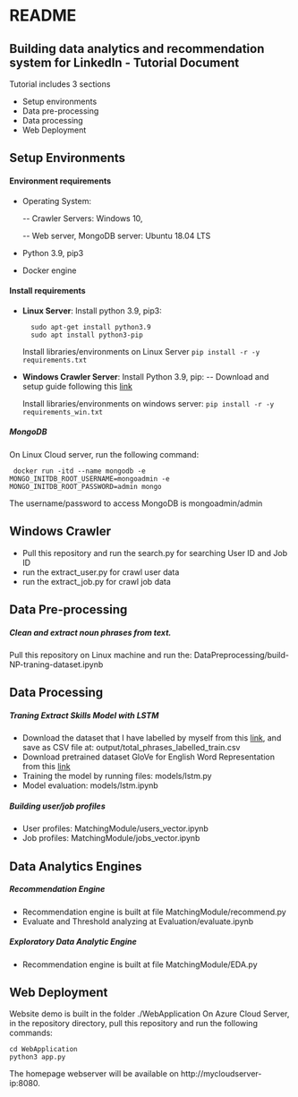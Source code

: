 # README
## Building data analytics and recommendation system for LinkedIn - Tutorial Document
Tutorial includes 3 sections
- Setup environments
- Data pre-processing
- Data processing
- Web Deployment

## Setup Environments
#### Environment requirements

- Operating System: 

    -- Crawler Servers: Windows 10, 
    
    -- Web server, MongoDB server: Ubuntu 18.04 LTS
- Python 3.9, pip3
- Docker engine

#### Install requirements
- **Linux Server**: 
    Install python 3.9, pip3:

        sudo apt-get install python3.9 
        sudo apt install python3-pip

    Install libraries/environments on Linux Server
        ```
        pip install -r -y requirements.txt
        ```
- **Windows Crawler Server**:
    Install Python 3.9, pip:
        -- Download and setup guide following this [link](https://www.python.org/downloads/)

    Install libraries/environments on windows server:
        ```
        pip install -r -y requirements_win.txt
        ```

##### MongoDB
On Linux Cloud server, run the following command: 

``` docker run -itd --name mongodb -e MONGO_INITDB_ROOT_USERNAME=mongoadmin -e MONGO_INITDB_ROOT_PASSWORD=admin mongo```

The username/password to access MongoDB is mongoadmin/admin
## Windows Crawler
- Pull this repository and run the search.py for searching User ID and Job ID
- run the extract_user.py for crawl user data
- run the extract_job.py for crawl job data

## Data Pre-processing
##### Clean and extract noun phrases from text.
Pull this repository on Linux machine and run the:  DataPreprocessing/build-NP-traning-dataset.ipynb

## Data Processing    
##### Traning Extract Skills Model with LSTM
- Download the dataset that I have labelled by myself from this [link](https://docs.google.com/spreadsheets/d/1PYIf_HrndDGP9x-XuZNcz6fwzuwv2oXfjbSQrKbWzvY/edit?usp=sharing), and save as CSV file at: output/total_phrases_labelled_train.csv
- Download pretrained dataset GloVe for English Word Representation from this [link](https://www.kaggle.com/datasets/rtatman/glove-global-vectors-for-word-representation)
- Training the model by running files: models/lstm.py
- Model evaluation: models/lstm.ipynb

##### Building user/job profiles
- User profiles: MatchingModule/users_vector.ipynb
- Job profiles: MatchingModule/jobs_vector.ipynb

## Data Analytics Engines
##### Recommendation Engine
- Recommendation engine is built at file MatchingModule/recommend.py
- Evaluate and Threshold analyzing at Evaluation/evaluate.ipynb
##### Exploratory Data Analytic Engine
- Recommendation engine is built at file MatchingModule/EDA.py


## Web Deployment
Website demo is built in the folder ./WebApplication
On Azure Cloud Server, in the repository directory, pull this repository and run the following commands:
```
cd WebApplication
python3 app.py
```
The homepage webserver will be available on http://mycloudserver-ip:8080. 




